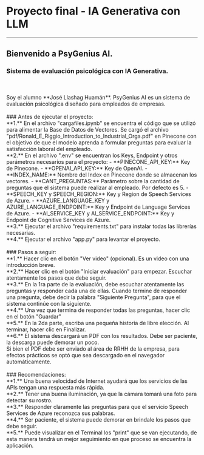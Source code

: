 # **Proyecto final - IA Generativa con LLM**
***
## Bienvenido a PsyGenius AI.
### Sistema de evaluación psicológica con IA Generativa.
<br />
<br />
Soy el alumno **José Llashag Huamán**. 
PsyGenius AI es un sistema de evaluación psicológica diseñado para empleados de empresas.
<br />
<br />
### Antes de ejecutar el proyecto:
<br />
**1.** En el archivo "cargafiles.ipynb" se encuentra el código que se utilizó para alimentar la Base de Datos de Vectores. 
Se cargó el archivo "pdf/Ronald_E_Riggio_Introduction_to_Industrial_Orga.pdf" en Pinecone con el objetivo de que el modelo aprenda a formular preguntas para evaluar la satisfacción laboral del empleado.
<br />
**2.** En el archivo ".env" se encuentran los Keys, Endpoint y otros parámetros necesarios para el proyecto:
  - **PINECONE_API_KEY:** Key de Pinecone.
  - **OPENAI_API_KEY:** Key de OpenAI.
  - **INDEX_NAME:** Nombre del Index en Pinecone donde se almacenan los vectores.
  - **CANT_PREGUNTAS:** Parámetro sobre la cantidad de preguntas que el sistema puede realizar al empleado. Por defecto es 5.
  - **SPEECH_KEY y SPEECH_REGION:** Key y Region de Speech Services de Azure.
  - **AZURE_LANGUAGE_KEY y AZURE_LANGUAGE_ENDPOINT:** Key y Endpoint de Language Services de Azure.
  - **AI_SERVICE_KEY y AI_SERVICE_ENDPOINT:** Key y Endpoint de Cognitive Services de Azure.
<br />
**3.** Ejecutar el archivo "requirements.txt" para instalar todas las librerías necesarias.
<br />
**4.** Ejecutar el archivo "app.py" para levantar el proyecto.
<br />
<br />
### Pasos a seguir:
<br />
**1.** Hacer clic en el botón "Ver video" (opcional). Es un video con una introducción breve.
<br />
**2.** Hacer clic en el botón "Iniciar evaluación" para empezar. Escuchar atentamente los pasos que debe seguir.
<br />
**3.** En la 1ra parte de la evaluación, debe escuchar atentamente las preguntas y responder cada una de ellas. Cuando termine de responder una pregunta, debe decir la palabra "Siguiente Pregunta", para que el sistema continúe con la siguiente.
<br />
**4.** Una vez que termina de responder todas las preguntas, hacer clic en el botón "Guardar"
<br />
**5.** En la 2da parte, escriba una pequeña historia de libre elección. Al terminar, hacer clic en Finalizar.
<br />
**6.** El sistema descargará un PDF con los resultados. Debe ser paciente, la descarga puede demorar un poco.
<br />
Si bien el PDF debe ser enviado al área de RRHH de la empresa, para efectos prácticos se optó que sea descargado en el navegador automáticamente.
<br />
<br />
### Recomendaciones:
<br />
**1.** Una buena velocidad de Internet ayudará que los servicios de las APIs tengan una respuesta más rápida.
<br />
**2.** Tener una buena iluminación, ya que la cámara tomará una foto para detectar su rostro.
<br />
**3.** Responder claramente las preguntas para que el servicio Speech Services de Azure reconozca sus palabras.
<br />
**4.** Ser paciente, el sistema puede demorar en brindale los pasos que debe seguir.
<br />
**5.** Puede visualizar en el Terminal los "print" que se van ejecutando, de esta manera tendrá un mejor seguimiento en que proceso se encuentra la aplicación.
